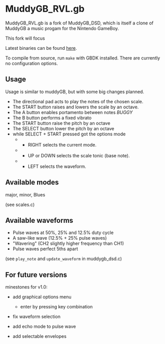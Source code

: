 MuddyGB_RVL.gb
=========

MuddyGB_RVL.gb is a fork of MuddyGB_DSD, which is itself a clone of MuddyGB a music progam for the Nintendo GameBoy.

This fork will focus 

Latest binaries can be found
[here](https://github.com/ARival/muddyGB-RVL/releases).

To compile from source, run `make` with GBDK installed.
There are currently no configuration options.

Usage
-----

Usage is similar to muddyGB, but with some big changes planned.

* The directional pad acts to play the notes of the chosen scale.
* The START button raises and lowers the scale by an octave.
* The A button enables portamento between notes *BUGGY*
* The B button performs a fixed vibrato
* The START button raise the pitch by an octave
* The SELECT button lower the pitch by an octave
* while SELECT + START pressed got the options mode
  * + RIGHT selects the current mode.
  * + UP or DOWN selects the scale tonic (base note).
  * + LEFT selects the waveform.

Available modes
---------------

major, minor, Blues

(see scales.c)

Available waveforms
-------------------

* Pulse waves at 50%, 25% and 12.5% duty cycle
* A saw-like wave (12.5% + 25% pulse waves)
* "Wavering" (CH2 slightly higher frequency than CH1)
* Pulse waves perfect 5ths apart

(see `play_note` and `update_waveform` in muddygb_dsd.c)

For future versions
-------------------

minestones for v1.0:

* add graphical options menu
  * enter by pressing key combination

* fix waveform selection
* add echo mode to pulse wave
* add selectable envelopes

